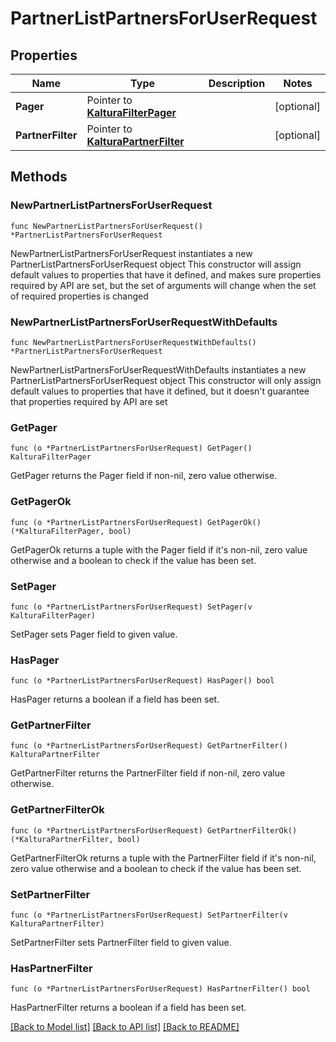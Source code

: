 # PartnerListPartnersForUserRequest

## Properties

Name | Type | Description | Notes
------------ | ------------- | ------------- | -------------
**Pager** | Pointer to [**KalturaFilterPager**](KalturaFilterPager.md) |  | [optional] 
**PartnerFilter** | Pointer to [**KalturaPartnerFilter**](KalturaPartnerFilter.md) |  | [optional] 

## Methods

### NewPartnerListPartnersForUserRequest

`func NewPartnerListPartnersForUserRequest() *PartnerListPartnersForUserRequest`

NewPartnerListPartnersForUserRequest instantiates a new PartnerListPartnersForUserRequest object
This constructor will assign default values to properties that have it defined,
and makes sure properties required by API are set, but the set of arguments
will change when the set of required properties is changed

### NewPartnerListPartnersForUserRequestWithDefaults

`func NewPartnerListPartnersForUserRequestWithDefaults() *PartnerListPartnersForUserRequest`

NewPartnerListPartnersForUserRequestWithDefaults instantiates a new PartnerListPartnersForUserRequest object
This constructor will only assign default values to properties that have it defined,
but it doesn't guarantee that properties required by API are set

### GetPager

`func (o *PartnerListPartnersForUserRequest) GetPager() KalturaFilterPager`

GetPager returns the Pager field if non-nil, zero value otherwise.

### GetPagerOk

`func (o *PartnerListPartnersForUserRequest) GetPagerOk() (*KalturaFilterPager, bool)`

GetPagerOk returns a tuple with the Pager field if it's non-nil, zero value otherwise
and a boolean to check if the value has been set.

### SetPager

`func (o *PartnerListPartnersForUserRequest) SetPager(v KalturaFilterPager)`

SetPager sets Pager field to given value.

### HasPager

`func (o *PartnerListPartnersForUserRequest) HasPager() bool`

HasPager returns a boolean if a field has been set.

### GetPartnerFilter

`func (o *PartnerListPartnersForUserRequest) GetPartnerFilter() KalturaPartnerFilter`

GetPartnerFilter returns the PartnerFilter field if non-nil, zero value otherwise.

### GetPartnerFilterOk

`func (o *PartnerListPartnersForUserRequest) GetPartnerFilterOk() (*KalturaPartnerFilter, bool)`

GetPartnerFilterOk returns a tuple with the PartnerFilter field if it's non-nil, zero value otherwise
and a boolean to check if the value has been set.

### SetPartnerFilter

`func (o *PartnerListPartnersForUserRequest) SetPartnerFilter(v KalturaPartnerFilter)`

SetPartnerFilter sets PartnerFilter field to given value.

### HasPartnerFilter

`func (o *PartnerListPartnersForUserRequest) HasPartnerFilter() bool`

HasPartnerFilter returns a boolean if a field has been set.


[[Back to Model list]](../README.md#documentation-for-models) [[Back to API list]](../README.md#documentation-for-api-endpoints) [[Back to README]](../README.md)


